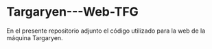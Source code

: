 # Targaryen---Web-TFG
En el presente repositorio adjunto el código utilizado para la web de la máquina Targaryen. 

